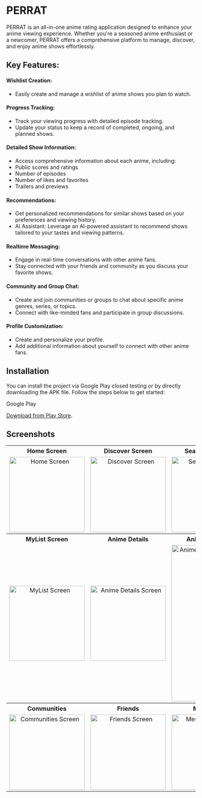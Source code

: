 
# PERRAT

PERRAT is an all-in-one anime rating application designed to enhance your anime viewing experience. Whether you're a seasoned anime enthusiast or a newcomer, PERRAT offers a comprehensive platform to manage, discover, and enjoy anime shows effortlessly.


## Key Features:

 #### Wishlist Creation:
- Easily create and manage a wishlist of anime shows you plan to watch.

 #### Progress Tracking:
- Track your viewing progress with detailed episode tracking.
- Update your status to keep a record of completed, ongoing, and planned shows.

 #### Detailed Show Information:
- Access comprehensive information about each anime, including:
- Public scores and ratings
- Number of episodes
- Number of likes and favorites
- Trailers and previews

 #### Recommendations:
- Get personalized recommendations for similar shows based on your preferences and viewing history.
- AI Assistant: Leverage an AI-powered assistant to recommend shows tailored to your tastes and viewing patterns.

 #### Realtime Messaging:
- Engage in real-time conversations with other anime fans.
- Stay connected with your friends and community as you discuss your favorite shows.

 #### Community and Group Chat:
- Create and join communities or groups to chat about specific anime genres, series, or topics.
- Connect with like-minded fans and participate in group discussions.

 #### Profile Customization:
- Create and personalize your profile.
- Add additional information about yourself to connect with other anime fans.


## Installation

You can install the project via Google Play closed testing or by directly downloading the APK file. Follow the steps below to get started:

Google Play

[Download from Play Store](https://play.google.com/store/apps/details?id=com.kh_ab.per_rat).



## Screenshots

<table>
  <tr>
    <th align="center">Home Screen</th>
    <th align="center">Discover Screen</th>
    <th align="center">Seasonal Screen</th>
  </tr>
  <tr>
    <td align="center">
      <img src="https://github.com/user-attachments/assets/c1ec32eb-0f49-40af-be6f-b88c145aed1c" alt="Home Screen" width="200"/>
    </td>
    <td align="center">
      <img src="https://github.com/user-attachments/assets/ae811bcd-2d50-4046-a5bb-40c189d0a556" alt="Discover Screen" width="200"/>
    </td>
    <td align="center">
      <img src="https://github.com/user-attachments/assets/22ee5b40-d8b4-4322-ae04-b9dc45f53831" alt="Seasonal Screen" width="200"/>
    </td>
  </tr>
  <tr>
    <th align="center">MyList Screen</th>
    <th align="center">Anime Details</th>
    <th align="center">Anime Details...</th>
  </tr>
  <tr>
    <td align="center">
      <img src="https://github.com/user-attachments/assets/d29f6a75-78f0-43c9-848f-e5cad68e65a4" alt="MyList Screen" width="200"/>
    </td>
    <td align="center">
      <img src="https://github.com/user-attachments/assets/074fe1a6-a156-49aa-bcf2-e198335124d2" alt="Anime Details Screen" width="200"/>
    </td>
    <td align="center">
      <img src="https://github.com/user-attachments/assets/0a23e355-01ee-4438-8318-cd7bed1056d9" alt="Anime Details Screen..." height="416" width="200"/>
    </td>
  </tr>
  <tr>
    <th align="center">Communities</th>
    <th align="center">Friends</th>
    <th align="center">Messaging</th>
  </tr>
  <tr>
    <td align="center">
      <img src="https://github.com/user-attachments/assets/48ced705-ad45-45ab-b4ee-a806df914110" alt="Communities Screen" width="200"/>
    </td>
    <td align="center">
      <img src="https://github.com/user-attachments/assets/8f697948-0785-4559-98aa-af4a63490946" alt="Friends Screen" width="200"/>
    </td>
    <td align="center">
      <img src="https://github.com/user-attachments/assets/44382985-4c04-46e1-9b6d-27130afdc1e7" alt="Messaging Screen" width="200"/>
    </td>
  </tr>
</table>







